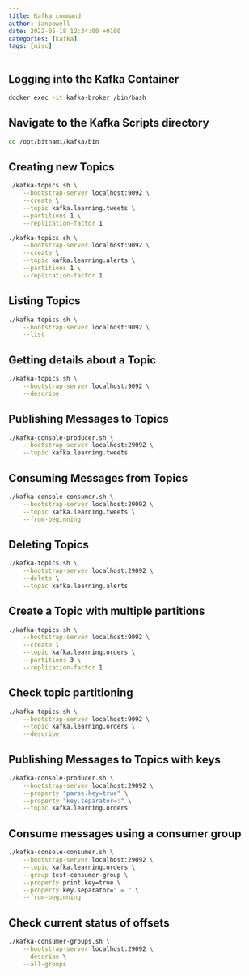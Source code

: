 ```yaml
---
title: Kafka command
author: ianpowell
date: 2022-05-18 12:34:00 +0100
categories: [kafka]
tags: [misc]
---
```


## Logging into the Kafka Container

``` bash
docker exec -it kafka-broker /bin/bash
```

## Navigate to the Kafka Scripts directory

``` bash
cd /opt/bitnami/kafka/bin
```

## Creating new Topics

``` bash
./kafka-topics.sh \
    --bootstrap-server localhost:9092 \
    --create \
    --topic kafka.learning.tweets \
    --partitions 1 \
    --replication-factor 1

./kafka-topics.sh \
    --bootstrap-server localhost:9092 \
    --create \
    --topic kafka.learning.alerts \
    --partitions 1 \
    --replication-factor 1
```

## Listing Topics

``` bash
./kafka-topics.sh \
    --bootstrap-server localhost:9092 \
    --list
```

## Getting details about a Topic

``` bash
./kafka-topics.sh \
    --bootstrap-server localhost:9092 \
    --describe
```

## Publishing Messages to Topics

``` bash
./kafka-console-producer.sh \
    --bootstrap-server localhost:29092 \
    --topic kafka.learning.tweets
```

## Consuming Messages from Topics

``` bash
./kafka-console-consumer.sh \
    --bootstrap-server localhost:29092 \
    --topic kafka.learning.tweets \
    --from-beginning
```

## Deleting Topics

``` bash
./kafka-topics.sh \
    --bootstrap-server localhost:29092 \
    --delete \
    --topic kafka.learning.alerts
```


## Create a Topic with multiple partitions

``` bash
./kafka-topics.sh \
    --bootstrap-server localhost:9092 \
    --create \
    --topic kafka.learning.orders \
    --partitions 3 \
    --replication-factor 1
```

## Check topic partitioning

``` bash
./kafka-topics.sh \
    --bootstrap-server localhost:9092 \
    --topic kafka.learning.orders \
    --describe
```

## Publishing Messages to Topics with keys

``` bash
./kafka-console-producer.sh \
    --bootstrap-server localhost:29092 \
    --property "parse.key=true" \
    --property "key.separator=:" \
    --topic kafka.learning.orders
```

## Consume messages using a consumer group

``` bash
./kafka-console-consumer.sh \
    --bootstrap-server localhost:29092 \
    --topic kafka.learning.orders \
    --group test-consumer-group \
    --property print.key=true \
    --property key.separator=" = " \
    --from-beginning
```

## Check current status of offsets

``` bash
./kafka-consumer-groups.sh \
    --bootstrap-server localhost:29092 \
    --describe \
    --all-groups
```
